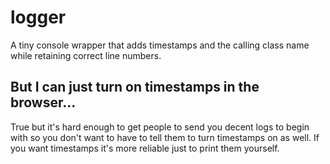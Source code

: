 # logger

A tiny console wrapper that adds timestamps and the calling class name while retaining correct line numbers.

## But I can just turn on timestamps in the browser...

True but it's hard enough to get people to send you decent logs to begin with so you don't want to have to tell them to turn timestamps on as well. If you want timestamps it's more reliable just to print them yourself.